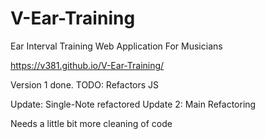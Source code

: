 # V-Ear-Training
Ear Interval Training Web Application For Musicians

https://v381.github.io/V-Ear-Training/

Version 1 done.
TODO: Refactors JS

Update: Single-Note refactored
Update 2: Main Refactoring

Needs a little bit more cleaning of code
